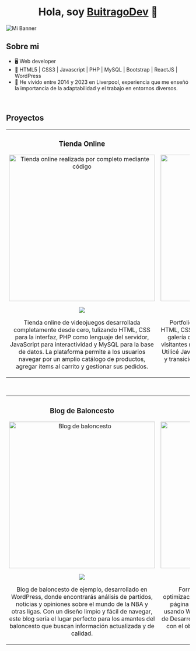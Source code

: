 <div align="center">
  <h1 align="center">Hola, soy <a href="https://antoniobuitrago.es">BuitragoDev</a> 👋</h1>
</div>
<img src="https://i.imgur.com/8nA3os9.png" alt="Mi Banner">

## Sobre mi

- :desktop_computer: Web developer
- :page_facing_up: HTML5 | CSS3 | Javascript | PHP | MySQL | Bootstrap | ReactJS | WordPress
- :england: He vivido entre 2014 y 2023 en Liverpool, experiencia que me enseñó la importancia de la adaptabilidad y el trabajo en entornos diversos.
<br>

## Proyectos 
<table>
<tr>
<td width="50%">
<h3 align="center">Tienda Online</h3>
<div align="center">
<a href="https://antoniobuitrago.es/proyecto2" target="_blank"><img src="https://i.imgur.com/CLYXfrN.png" width="400" alt="Tienda online realizada por completo mediante código"></a>
<p>
<a href="" target="_blank">
<img src="https://img.shields.io/badge/CÓDIGO-1461aa?style=for-the-badge&logo=github&logoColor=white">
</a>
</p>
<p>Tienda online de videojuegos desarrollada completamente desde cero, tulizando HTML, CSS para la interfaz, PHP como lenguaje del servidor, JavaScript para interactividad y MySQL para la base de datos. La plataforma permite a los usuarios navegar por un amplio catálogo de productos, agregar items al carrito y gestionar sus pedidos.</p>
</div>
                                                                                      
</td>

<td width="50%">
<h3 align="center">Portfolio Fotográfico</h3>
<div align="center">                                       
<a href="https://antoniobuitrago.es/proyecto1" target="_blank"><img src="https://i.imgur.com/RWHtXQn.png" width="400" alt="Portfolio Fotográfico"></a>
<br>
<p>
<a href="" target="_blank">
<img src="https://img.shields.io/badge/C%C3%93DIGO-80ffaa?style=for-the-badge&logo=github&logoColor=black">
</a>
</p>
</p>Portfolio fotográfico personal desarrollado con HTML, CSS y JavaScript. La plataforma presenta una galería dinámica y responsive, permitiendo a los visitantes navegar por mi trabajo de manera intuitiva. Utilicé JavaScript para implementar efectos visuales y transiciones suaves, creando una experiencia de usuario inmersiva.</p>
</div>                                                             
</table>                                                                                 
</div>
<br>

<table>
<tr>
<td width="50%">
<h3 align="center">Blog de Baloncesto</h3>
<div align="center">
<a href="https://antoniobuitrago.es/wpnews/" target="_blank"><img src="https://i.imgur.com/mZuW804.png" width="400" alt="Blog de baloncesto"></a>
<p>
<a href="" target="_blank">
<img src="https://img.shields.io/badge/CÓDIGO-d36006?style=for-the-badge&logo=github&logoColor=white">
</a>
</p>
<p>Blog de baloncesto de ejemplo, desarrollado en WordPress, donde encontrarás análisis de partidos, noticias y opiniones sobre el mundo de la NBA y otras ligas. Con un diseño limpio y fácil de navegar, este blog sería el lugar perfecto para los amantes del baloncesto que buscan información actualizada y de calidad.</p>
</div>
                                                                                      
</td>       

<td width="50%">
<h3 align="center">NCA Smart</h3>
<div align="center">
<a href="https://www.ncasmart.com/" target="_blank"><img src="https://i.imgur.com/8TCRcCP.png" width="400" alt="Curso Kotlin Multiplatform"></a>
<p>
<a href="" target="_blank">
<img src="https://img.shields.io/badge/C%C3%93DIGO-cfaae0?style=for-the-badge&logo=github&logoColor=black">
</a>
</p>
<p>Formé parte del equipo encargado de la optimización del SEO y realización de mejoras en la página web de la agencia creativa NCA Smart, usando WordPress, durante las prácticas del curso de Desarrollo de Aplicaciones con Tecnologías Web, con el objetivo de aumentar significativamente el tráfico orgánico del sitio web.</p>
</div>
                                                                                      
</td>  
</table>                                                                                 
</div>
<br>

